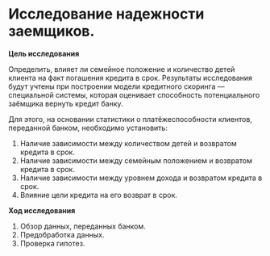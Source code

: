 # Исследование надежности заемщиков.

**Цель исследования**

Определить, влияет ли семейное положение и количество детей клиента на факт погашения кредита в срок. 
Результаты исследования будут учтены при построении модели кредитного скоринга — специальной системы, которая оценивает способность потенциального заёмщика вернуть кредит банку.

Для этого, на основании статистики о платёжеспособности клиентов, переданной банком, необходимо установить:
1. Наличие зависимости между количеством детей и возвратом кредита в срок.
2. Наличие зависимости между семейным положением и возвратом кредита в срок.
3. Наличие зависимости между уровнем дохода и возвратом кредита в срок.
4. Влияние цели кредита на его возврат в срок.

**Ход исследования**
1. Обзор данных, переданных банком.
2. Предобработка данных.
3. Проверка гипотез.